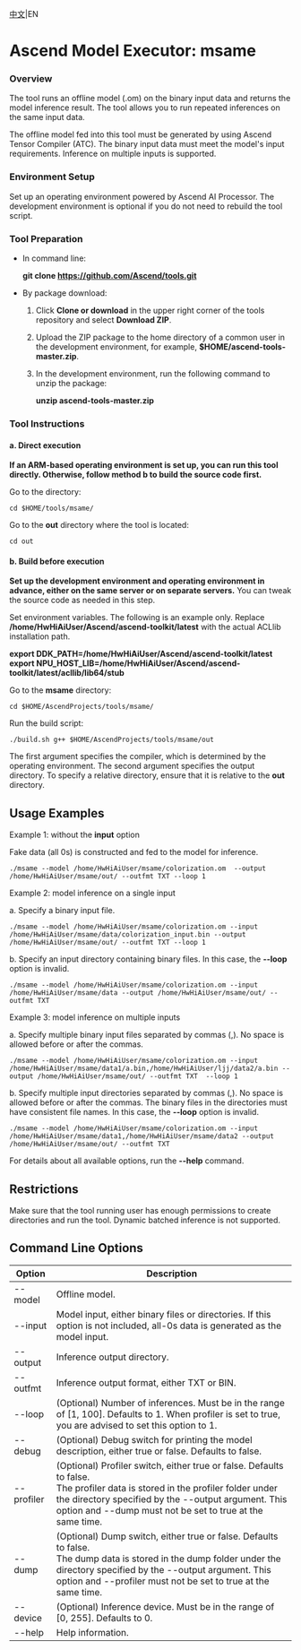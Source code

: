 [中文](https://github.com/Ascend/tools/blob/master/msame/Readme_cn.md)|EN

# Ascend Model Executor: msame

### Overview

The tool runs an offline model (.om) on the binary input data and returns the model inference result. The tool allows you to run repeated inferences on the same input data.

The offline model fed into this tool must be generated by using Ascend Tensor Compiler (ATC). The binary input data must meet the model's input requirements. Inference on multiple inputs is supported.

### Environment Setup

Set up an operating environment powered by Ascend AI Processor. The development environment is optional if you do not need to rebuild the tool script.

### Tool Preparation

- In command line:

  **git clone https://github.com/Ascend/tools.git**

- By package download:

  1. Click **Clone or download** in the upper right corner of the tools repository and select **Download ZIP**.

  2. Upload the ZIP package to the home directory of a common user in the development environment, for example, **$HOME/ascend-tools-master.zip**.

  3. In the development environment, run the following command to unzip the package:

     **unzip ascend-tools-master.zip**

### Tool Instructions

#### a. Direct execution

**If an ARM-based operating environment is set up, you can run this tool directly. Otherwise, follow method b to build the source code first.**

Go to the directory:

```
cd $HOME/tools/msame/
```

Go to the **out** directory where the tool is located:

```
cd out
```

#### b. Build before execution

**Set up the development environment and operating environment in advance, either on the same server or on separate servers.** 
You can tweak the source code as needed in this step.

Set environment variables. The following is an example only. Replace **/home/HwHiAiUser/Ascend/ascend-toolkit/latest** with the actual ACLlib installation path.

**export DDK\_PATH=/home/HwHiAiUser/Ascend/ascend-toolkit/latest**
**export NPU\_HOST\_LIB=/home/HwHiAiUser/Ascend/ascend-toolkit/latest/acllib/lib64/stub**

Go to the **msame** directory:

```
cd $HOME/AscendProjects/tools/msame/
```

Run the build script:

```
./build.sh g++ $HOME/AscendProjects/tools/msame/out
```

The first argument specifies the compiler, which is determined by the operating environment. 
The second argument specifies the output directory. To specify a relative directory, ensure that it is relative to the **out** directory.

## Usage Examples

Example 1: without the **input** option

Fake data (all 0s) is constructed and fed to the model for inference.

```
./msame --model /home/HwHiAiUser/msame/colorization.om  --output /home/HwHiAiUser/msame/out/ --outfmt TXT --loop 1
```

Example 2: model inference on a single input

a. Specify a binary input file.

```
./msame --model /home/HwHiAiUser/msame/colorization.om --input /home/HwHiAiUser/msame/data/colorization_input.bin --output /home/HwHiAiUser/msame/out/ --outfmt TXT --loop 1
```

b. Specify an input directory containing binary files. In this case, the **--loop** option is invalid.

```
./msame --model /home/HwHiAiUser/msame/colorization.om --input /home/HwHiAiUser/msame/data --output /home/HwHiAiUser/msame/out/ --outfmt TXT
```

Example 3: model inference on multiple inputs

a. Specify multiple binary input files separated by commas (,). No space is allowed before or after the commas.

```
./msame --model /home/HwHiAiUser/msame/colorization.om --input /home/HwHiAiUser/msame/data1/a.bin,/home/HwHiAiUser/ljj/data2/a.bin --output /home/HwHiAiUser/msame/out/ --outfmt TXT  --loop 1
```

b. Specify multiple input directories separated by commas (,). No space is allowed before or after the commas. The binary files in the directories must have consistent file names. In this case, the **--loop** option is invalid.

```
./msame --model /home/HwHiAiUser/msame/colorization.om --input /home/HwHiAiUser/msame/data1,/home/HwHiAiUser/msame/data2 --output /home/HwHiAiUser/msame/out/ --outfmt TXT
```

For details about all available options, run the **--help** command.

## Restrictions

Make sure that the tool running user has enough permissions to create directories and run the tool. 
Dynamic batched inference is not supported.

## Command Line Options

| Option| Description
|----------|----------
| --model| Offline model.
| --input| Model input, either binary files or directories. If this option is not included, all-0s data is generated as the model input.
| --output| Inference output directory.
| --outfmt| Inference output format, either TXT or BIN.
| --loop| (Optional) Number of inferences. Must be in the range of \[1, 100]. Defaults to 1. When profiler is set to true, you are advised to set this option to 1.
| --debug| (Optional) Debug switch for printing the model description, either true or false. Defaults to false.
| --profiler| (Optional) Profiler switch, either true or false. Defaults to false.<br> The profiler data is stored in the profiler folder under the directory specified by the --output argument. This option and --dump must not be set to true at the same time.
| --dump| (Optional) Dump switch, either true or false. Defaults to false.<br> The dump data is stored in the dump folder under the directory specified by the --output argument. This option and --profiler must not be set to true at the same time.
| --device| (Optional) Inference device. Must be in the range of \[0, 255]. Defaults to 0.
| --help| Help information.